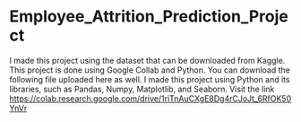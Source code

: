 # Employee_Attrition_Prediction_Project
I made this project using the dataset that can be downloaded from Kaggle. This project is done using Google Collab and Python.
You can download the following file uploaded here as well. 
I made this project using Python and its libraries, such as Pandas, Numpy, Matplotlib, and Seaborn.
Visit the link https://colab.research.google.com/drive/1riTnAuCXgE8Dg4rCJoJt_6RfOK50YnVr
